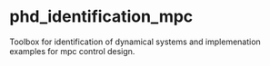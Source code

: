 # phd_identification_mpc
Toolbox for identification of dynamical systems and implemenation examples for mpc control design.
